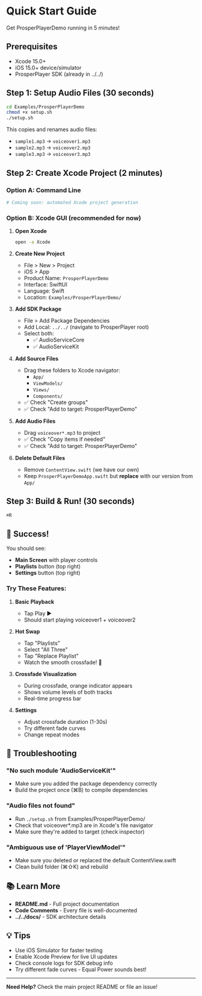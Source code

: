 # Quick Start Guide

Get ProsperPlayerDemo running in 5 minutes!

## Prerequisites

- Xcode 15.0+
- iOS 15.0+ device/simulator
- ProsperPlayer SDK (already in ../../)

## Step 1: Setup Audio Files (30 seconds)

```bash
cd Examples/ProsperPlayerDemo
chmod +x setup.sh
./setup.sh
```

This copies and renames audio files:
- `sample1.mp3` → `voiceover1.mp3`
- `sample2.mp3` → `voiceover2.mp3`
- `sample3.mp3` → `voiceover3.mp3`

## Step 2: Create Xcode Project (2 minutes)

### Option A: Command Line
```bash
# Coming soon: automated Xcode project generation
```

### Option B: Xcode GUI (recommended for now)

1. **Open Xcode**
   ```bash
   open -a Xcode
   ```

2. **Create New Project**
   - File > New > Project
   - iOS > App
   - Product Name: `ProsperPlayerDemo`
   - Interface: SwiftUI
   - Language: Swift
   - Location: `Examples/ProsperPlayerDemo/`

3. **Add SDK Package**
   - File > Add Package Dependencies
   - Add Local: `../../` (navigate to ProsperPlayer root)
   - Select both:
     - ✅ AudioServiceCore
     - ✅ AudioServiceKit

4. **Add Source Files**
   - Drag these folders to Xcode navigator:
     - `App/`
     - `ViewModels/`
     - `Views/`
     - `Components/`
   - ✅ Check "Create groups"
   - ✅ Check "Add to target: ProsperPlayerDemo"

5. **Add Audio Files**
   - Drag `voiceover*.mp3` to project
   - ✅ Check "Copy items if needed"
   - ✅ Check "Add to target: ProsperPlayerDemo"

6. **Delete Default Files**
   - Remove `ContentView.swift` (we have our own)
   - Keep `ProsperPlayerDemoApp.swift` but **replace** with our version from `App/`

## Step 3: Build & Run! (30 seconds)

```bash
⌘R
```

## 🎉 Success!

You should see:
- **Main Screen** with player controls
- **Playlists** button (top right)
- **Settings** button (top right)

### Try These Features:

1. **Basic Playback**
   - Tap Play ▶️
   - Should start playing voiceover1 + voiceover2

2. **Hot Swap**
   - Tap "Playlists"
   - Select "All Three"
   - Tap "Replace Playlist"
   - Watch the smooth crossfade! 🎵

3. **Crossfade Visualization**
   - During crossfade, orange indicator appears
   - Shows volume levels of both tracks
   - Real-time progress bar

4. **Settings**
   - Adjust crossfade duration (1-30s)
   - Try different fade curves
   - Change repeat modes

## 🐛 Troubleshooting

### "No such module 'AudioServiceKit'"
- Make sure you added the package dependency correctly
- Build the project once (⌘B) to compile dependencies

### "Audio files not found"
- Run `./setup.sh` from Examples/ProsperPlayerDemo/
- Check that voiceover*.mp3 are in Xcode's file navigator
- Make sure they're added to target (check inspector)

### "Ambiguous use of 'PlayerViewModel'"
- Make sure you deleted or replaced the default ContentView.swift
- Clean build folder (⌘⇧K) and rebuild

## 📚 Learn More

- **README.md** - Full project documentation
- **Code Comments** - Every file is well-documented
- **../../docs/** - SDK architecture details

## 💡 Tips

- Use iOS Simulator for faster testing
- Enable Xcode Preview for live UI updates
- Check console logs for SDK debug info
- Try different fade curves - Equal Power sounds best!

---

**Need Help?**
Check the main project README or file an issue!

